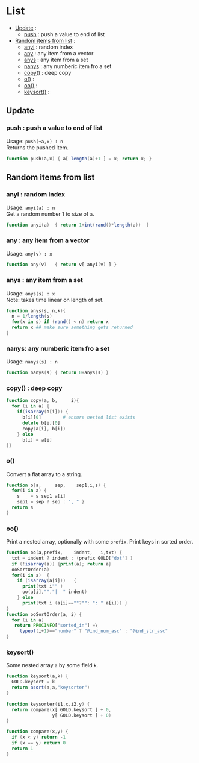 
# List

- [Update](#update) : 
    - [push](#push--push-a-value-to-end-of-list) : push a value to end of list
- [Random items from list](#random-items-from-list) : 
    - [anyi](#anyi--random-index) : random index
    - [any](#any---any-item-from-a-vector) : any item from a vector
    - [anys](#anys---any-item-from-a-set) : any item from a set
    - [nanys](#nanys-any-numberic-item-fro-a-set) : any numberic item fro a set
    - [copy()](#copy--deep-copy) : deep copy
    - [o()](#o) : 
    - [oo()](#oo) : 
    - [keysort()](#keysort) : 

## Update

### push : push a value to end of list
Usage: `push(+a,x) : n`  
Returns the pushed item.
```awk
function push(a,x) { a[ length(a)+1 ] = x; return x; }
```

## Random items from list

### anyi : random index 
Usage: `anyi(a) : n`   
Get a random number 1 to size of `a`.
```awk
function anyi(a)  { return 1+int(rand()*length(a))  }
```

### any :  any item from a vector
Usage: `any(v) : x`
```awk
function any(v)   { return v[ anyi(v) ] }
```

### anys :  any item from a set
Usage: `anys(s) : x`   
Note: takes time linear on length of set.
```awk
function anys(s, n,k){
  n = 1/length(s) 
  for(x in s) if (rand() < n) return x
  return x ## make sure something gets returned
}
```

### nanys: any numberic item fro a set
Usage: `nanys(s) : n`
```awk
function nanys(s) { return 0+anys(s) }
```
### copy() : deep copy

```awk
function copy(a, b,     i){
  for (i in a) {
    if(isarray(a[i])) {
      b[i][0]        # ensure nested list exists
      delete b[i][0] 
      copy(a[i], b[i])
    } else 
      b[i] = a[i] 
}}
```      
### o()

Convert a flat array to a string.

```awk
function o(a,     sep,    sep1,i,s) {
  for(i in a) {
    s    = s sep1 a[i]
    sep1 = sep ? sep : ", " }
  return s 
}
```      
### oo()

Print a nested array, optionally with some `prefix`.
Print keys in sorted order.

```awk
function oo(a,prefix,    indent,   i,txt) {
  txt = indent ? indent : (prefix GOLD["dot"] )
  if (!isarray(a)) {print(a); return a}
  ooSortOrder(a)
  for(i in a)  {
    if (isarray(a[i]))   {
      print(txt i"" )
      oo(a[i],"","|  " indent)
    } else
      print(txt i (a[i]==""?"": ": " a[i])) }
}
function ooSortOrder(a, i) {
  for (i in a)
   return PROCINFO["sorted_in"] =\
     typeof(i+1)=="number" ? "@ind_num_asc" : "@ind_str_asc"
}
```

### keysort()

Some nested array `a` by some field `k`.

```awk
function keysort(a,k) {
  GOLD.keysort = k
  return asort(a,a,"keysorter")
}

function keysorter(i1,x,i2,y) {
  return compare(x[ GOLD.keysort ] + 0,
                 y[ GOLD.keysort ] + 0)
} 

function compare(x,y) {
  if (x < y) return -1
  if (x == y) return 0
  return 1
}
```


